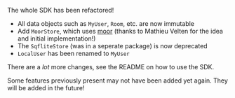 The whole SDK has been refactored!

- All data objects such as `MyUser`, `Room`, etc. are now immutable
- Add `MoorStore`, which uses [moor](https://pub.dev/packages/moor)
  (thanks to Mathieu Velten for the idea and initial implementation!)
- The `SqfliteStore` (was in a seperate package) is now deprecated
- `LocalUser` has been renamed to `MyUser`

There are a _lot_ more changes, see the README on how to use the
SDK.

Some features previously present may not have been added yet again.
They will be added in the future!

